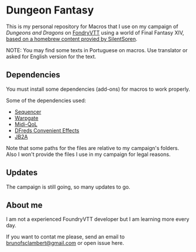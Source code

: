 # Dungeon Fantasy

This is my personal repository for Macros that I use on my campaign of _Dungeons and Dragons_ on [FondryVTT](https://foundryvtt.com/) using a world of Final Fantasy XIV, [based on a homebrew content provied by SilentSoren](https://www.gmbinder.com/share/-LsDqsNbupzeLhkTIcPv).

NOTE: You may find some texts in Portuguese on macros. Use translator or asked for English version for the text.

## Dependencies

You must install some dependencies (add-ons) for macros to work properly.

Some of the dependencies used: 
- [Sequencer](https://foundryvtt.com/packages/sequencer)
- [Warpgate](https://foundryvtt.com/packages/warpgate)
- [Midi-QoL](https://foundryvtt.com/packages/midi-qol)
- [DFreds Convenient Effects](https://foundryvtt.com/packages/dfreds-convenient-effects)
- [JB2A](https://foundryvtt.com/packages/JB2A_DnD5e)

Note that some paths for the files are relative to my campaign's folders. Also I won't provide the files I use in my campaign for legal reasons.

## Updates

The campaign is still going, so many updates to go.

## About me

I am not a experienced FoundryVTT developer but I am learning more every day.

If you want to contat me please, send an email to [brunofsclambert@gmail.com](brunofsclambert@gmail.com) or open issue here.


